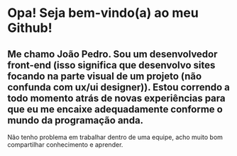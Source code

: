 # Opa! Seja bem-vindo(a) ao meu Github!

## Me chamo João Pedro. Sou um desenvolvedor front-end (isso significa que desenvolvo sites focando na parte visual de um projeto (não confunda com ux/ui designer)). Estou correndo a todo momento atrás de novas experiências para que eu me encaixe adequadamente conforme o mundo da programação anda.

Não tenho problema em trabalhar dentro de uma equipe, acho muito bom compartilhar conhecimento e aprender.
